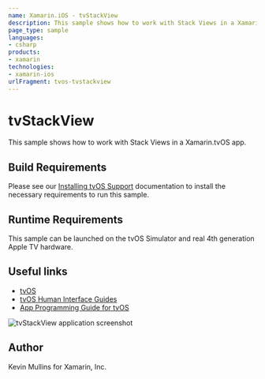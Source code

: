 ```yaml
---
name: Xamarin.iOS - tvStackView
description: This sample shows how to work with Stack Views in a Xamarin.tvOS app. Build Requirements Please see our Installing tvOS Support documentation to...
page_type: sample
languages:
- csharp
products:
- xamarin
technologies:
- xamarin-ios
urlFragment: tvos-tvstackview
---
```

# tvStackView

This sample shows how to work with Stack Views in a Xamarin.tvOS app.

## Build Requirements

Please see our [Installing tvOS Support](/guides/ios/tvos/getting-started/installation/) documentation to install the necessary requirements to run this sample.

## Runtime Requirements

This sample can be launched on the tvOS Simulator and real 4th generation Apple TV hardware.

## Useful links

* [tvOS](https://developer.apple.com/tvos/)
* [tvOS Human Interface Guides](https://developer.apple.com/tvos/human-interface-guidelines/)
* [App Programming Guide for tvOS](https://developer.apple.com/library/prerelease/tvos/documentation/General/Conceptual/AppleTV_PG/)

![tvStackView application screenshot](Screenshots/01.png "tvStackView application screenshot")

## Author

Kevin Mullins for Xamarin, Inc.


